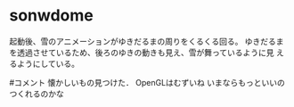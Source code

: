 # sonwdome
起動後、雪のアニメーションがゆきだるまの周りをくるくる回る。 ゆきだるまを透過させているため、後ろのゆきの動きも見え、雪が舞っているように見えるようにしている。
#コメント
懐かしいもの見つけた．
OpenGLはむずいね
いまならもっといいのつくれるのかな